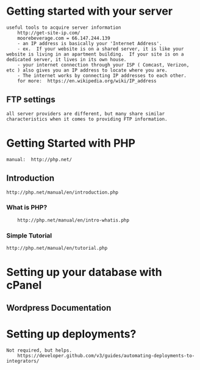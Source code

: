 #	Getting started with your server
	useful tools to acquire server information
		http://get-site-ip.com/
		moorebeverage.com = 66.147.244.139
		- an IP address is basically your 'Internet Address'.
		- ex.  If your website is on a shared server, it is like your website is living in an apartment building.  If your site is on a dedicated server, it lives in its own house.
		- your internet connection through your ISP ( Comcast, Verizon, etc ) also gives you an IP address to locate where you are.
		- The internet works by connecting IP addresses to each other.
		for more:  https://en.wikipedia.org/wiki/IP_address
		
##	FTP settings
	all server providers are different, but many share similar characteristics when it comes to providing FTP information.

#	Getting Started with PHP
	manual:  http://php.net/

##	Introduction
	http://php.net/manual/en/introduction.php

###	What is PHP?
		http://php.net/manual/en/intro-whatis.php

###	Simple Tutorial
	http://php.net/manual/en/tutorial.php

#	Setting up your database with cPanel

## 	Wordpress Documentation

#	Setting up deployments?
	Not required, but helps.
		https://developer.github.com/v3/guides/automating-deployments-to-integrators/

